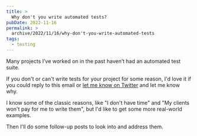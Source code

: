 ```yaml
---
title: >
  Why don't you write automated tests?
pubDate: 2022-11-16
permalink: >
  archive/2022/11/16/why-don't-you-write-automated-tests
tags:
  - testing
---
```


Many projects I’ve worked on in the past haven’t had an automated test suite.

If you don't or can't write tests for your project for some reason, I'd love it if you could reply to this email or [let me know on Twitter](https://twitter.com/opdavies) and let me know why.

I know some of the classic reasons, like "I don't have time" and "My clients won't pay for me to write them", but I'd like to get some more real-world examples.

Then I'll do some follow-up posts to look into and address them.
